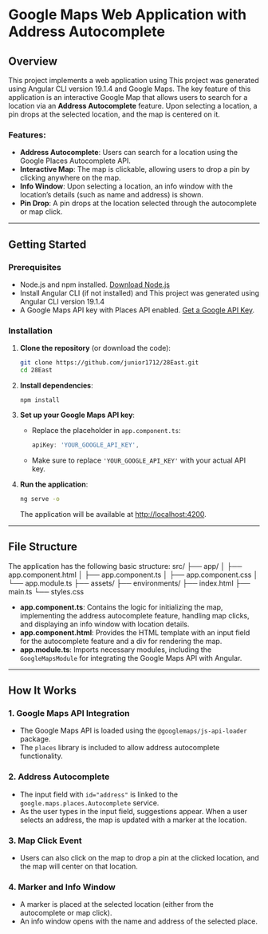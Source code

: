 # Google Maps Web Application with Address Autocomplete

## Overview
This project implements a web application using This project was generated using Angular CLI version 19.1.4 and Google Maps. The key feature of this application is an interactive Google Map that allows users to search for a location via an **Address Autocomplete** feature. Upon selecting a location, a pin drops at the selected location, and the map is centered on it.

### Features:
- **Address Autocomplete**: Users can search for a location using the Google Places Autocomplete API.
- **Interactive Map**: The map is clickable, allowing users to drop a pin by clicking anywhere on the map.
- **Info Window**: Upon selecting a location, an info window with the location’s details (such as name and address) is shown.
- **Pin Drop**: A pin drops at the location selected through the autocomplete or map click.

---

## Getting Started

### Prerequisites
- Node.js and npm installed. [Download Node.js](https://nodejs.org/)
- Install Angular CLI (if not installed) and This project was generated using Angular CLI version 19.1.4
- A Google Maps API key with Places API enabled. [Get a Google API Key](https://developers.google.com/maps/gmp-get-started).

### Installation

1. **Clone the repository** (or download the code):
    ```bash
   git clone https://github.com/junior1712/28East.git
    cd 28East
    ```

2. **Install dependencies**:
    ```run
    npm install
    ```
  
    

4. **Set up your Google Maps API key**:
   - Replace the placeholder in `app.component.ts`:
     ```typescript
     apiKey: 'YOUR_GOOGLE_API_KEY',
     ```
   - Make sure to replace `'YOUR_GOOGLE_API_KEY'` with your actual API key.

5. **Run the application**:
    ```bash
    ng serve -o
    ```
    The application will be available at [http://localhost:4200](http://localhost:4200).

---

## File Structure

The application has the following basic structure:
src/ ├── app/ │ ├── app.component.html │ ├── app.component.ts │ ├── app.component.css │ └── app.module.ts ├── assets/ ├── environments/ ├── index.html ├── main.ts └── styles.css

- **app.component.ts**: Contains the logic for initializing the map, implementing the address autocomplete feature, handling map clicks, and displaying an info window with location details.
- **app.component.html**: Provides the HTML template with an input field for the autocomplete feature and a div for rendering the map.
- **app.module.ts**: Imports necessary modules, including the `GoogleMapsModule` for integrating the Google Maps API with Angular.

---

## How It Works

### 1. **Google Maps API Integration**
- The Google Maps API is loaded using the `@googlemaps/js-api-loader` package.
- The `places` library is included to allow address autocomplete functionality.

### 2. **Address Autocomplete**
- The input field with `id="address"` is linked to the `google.maps.places.Autocomplete` service.
- As the user types in the input field, suggestions appear. When a user selects an address, the map is updated with a marker at the location.

### 3. **Map Click Event**
- Users can also click on the map to drop a pin at the clicked location, and the map will center on that location.
  
### 4. **Marker and Info Window**
- A marker is placed at the selected location (either from the autocomplete or map click).
- An info window opens with the name and address of the selected place.



